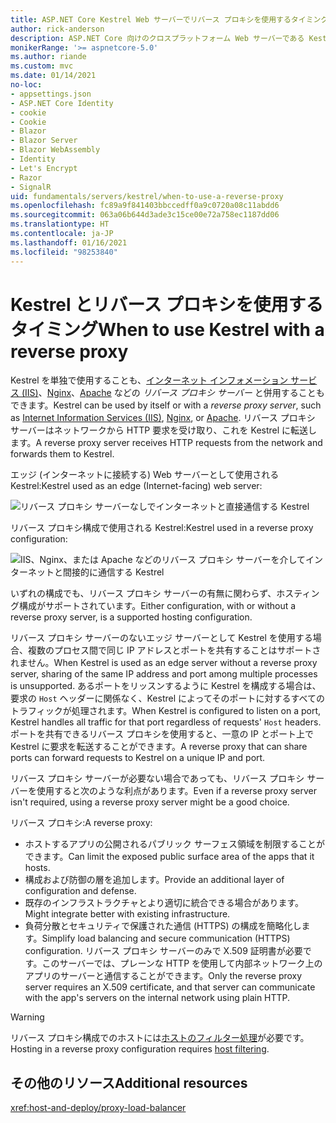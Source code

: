 ```yaml
---
title: ASP.NET Core Kestrel Web サーバーでリバース プロキシを使用するタイミング
author: rick-anderson
description: ASP.NET Core 向けのクロスプラットフォーム Web サーバーである Kestrel の前で、リバース プロキシを使用するタイミングについて学習します。
monikerRange: '>= aspnetcore-5.0'
ms.author: riande
ms.custom: mvc
ms.date: 01/14/2021
no-loc:
- appsettings.json
- ASP.NET Core Identity
- cookie
- Cookie
- Blazor
- Blazor Server
- Blazor WebAssembly
- Identity
- Let's Encrypt
- Razor
- SignalR
uid: fundamentals/servers/kestrel/when-to-use-a-reverse-proxy
ms.openlocfilehash: fc89a9f841403bbccedff0a9c0720a08c11abdd6
ms.sourcegitcommit: 063a06b644d3ade3c15ce00e72a758ec1187dd06
ms.translationtype: HT
ms.contentlocale: ja-JP
ms.lasthandoff: 01/16/2021
ms.locfileid: "98253840"
---
```

# <a name="when-to-use-kestrel-with-a-reverse-proxy"></a><span data-ttu-id="21e12-103">Kestrel とリバース プロキシを使用するタイミング</span><span class="sxs-lookup"><span data-stu-id="21e12-103">When to use Kestrel with a reverse proxy</span></span>

<span data-ttu-id="21e12-104">Kestrel を単独で使用することも、[インターネット インフォメーション サービス (IIS)](https://www.iis.net/)、[Nginx](https://nginx.org)、[Apache](https://httpd.apache.org/) などの *リバース プロキシ サーバー* と併用することもできます。</span><span class="sxs-lookup"><span data-stu-id="21e12-104">Kestrel can be used by itself or with a *reverse proxy server*, such as [Internet Information Services (IIS)](https://www.iis.net/), [Nginx](https://nginx.org), or [Apache](https://httpd.apache.org/).</span></span> <span data-ttu-id="21e12-105">リバース プロキシ サーバーはネットワークから HTTP 要求を受け取り、これを Kestrel に転送します。</span><span class="sxs-lookup"><span data-stu-id="21e12-105">A reverse proxy server receives HTTP requests from the network and forwards them to Kestrel.</span></span>

<span data-ttu-id="21e12-106">エッジ (インターネットに接続する) Web サーバーとして使用される Kestrel:</span><span class="sxs-lookup"><span data-stu-id="21e12-106">Kestrel used as an edge (Internet-facing) web server:</span></span>

![リバース プロキシ サーバーなしでインターネットと直接通信する Kestrel](_static/kestrel-to-internet2.png)

<span data-ttu-id="21e12-108">リバース プロキシ構成で使用される Kestrel:</span><span class="sxs-lookup"><span data-stu-id="21e12-108">Kestrel used in a reverse proxy configuration:</span></span>

![IIS、Nginx、または Apache などのリバース プロキシ サーバーを介してインターネットと間接的に通信する Kestrel](_static/kestrel-to-internet.png)

<span data-ttu-id="21e12-110">いずれの構成でも、リバース プロキシ サーバーの有無に関わらず、ホスティング構成がサポートされています。</span><span class="sxs-lookup"><span data-stu-id="21e12-110">Either configuration, with or without a reverse proxy server, is a supported hosting configuration.</span></span>

<span data-ttu-id="21e12-111">リバース プロキシ サーバーのないエッジ サーバーとして Kestrel を使用する場合、複数のプロセス間で同じ IP アドレスとポートを共有することはサポートされません。</span><span class="sxs-lookup"><span data-stu-id="21e12-111">When Kestrel is used as an edge server without a reverse proxy server, sharing of the same IP address and port among multiple processes is unsupported.</span></span> <span data-ttu-id="21e12-112">あるポートをリッスンするように Kestrel を構成する場合は、要求の `Host` ヘッダーに関係なく、Kestrel によってそのポートに対するすべてのトラフィックが処理されます。</span><span class="sxs-lookup"><span data-stu-id="21e12-112">When Kestrel is configured to listen on a port, Kestrel handles all traffic for that port regardless of requests' `Host` headers.</span></span> <span data-ttu-id="21e12-113">ポートを共有できるリバース プロキシを使用すると、一意の IP とポート上で Kestrel に要求を転送することができます。</span><span class="sxs-lookup"><span data-stu-id="21e12-113">A reverse proxy that can share ports can forward requests to Kestrel on a unique IP and port.</span></span>

<span data-ttu-id="21e12-114">リバース プロキシ サーバーが必要ない場合であっても、リバース プロキシ サーバーを使用すると次のような利点があります。</span><span class="sxs-lookup"><span data-stu-id="21e12-114">Even if a reverse proxy server isn't required, using a reverse proxy server might be a good choice.</span></span>

<span data-ttu-id="21e12-115">リバース プロキシ:</span><span class="sxs-lookup"><span data-stu-id="21e12-115">A reverse proxy:</span></span>

* <span data-ttu-id="21e12-116">ホストするアプリの公開されるパブリック サーフェス領域を制限することができます。</span><span class="sxs-lookup"><span data-stu-id="21e12-116">Can limit the exposed public surface area of the apps that it hosts.</span></span>
* <span data-ttu-id="21e12-117">構成および防御の層を追加します。</span><span class="sxs-lookup"><span data-stu-id="21e12-117">Provide an additional layer of configuration and defense.</span></span>
* <span data-ttu-id="21e12-118">既存のインフラストラクチャとより適切に統合できる場合があります。</span><span class="sxs-lookup"><span data-stu-id="21e12-118">Might integrate better with existing infrastructure.</span></span>
* <span data-ttu-id="21e12-119">負荷分散とセキュリティで保護された通信 (HTTPS) の構成を簡略化します。</span><span class="sxs-lookup"><span data-stu-id="21e12-119">Simplify load balancing and secure communication (HTTPS) configuration.</span></span> <span data-ttu-id="21e12-120">リバース プロキシ サーバーのみで X.509 証明書が必要です。このサーバーでは、プレーンな HTTP を使用して内部ネットワーク上のアプリのサーバーと通信することができます。</span><span class="sxs-lookup"><span data-stu-id="21e12-120">Only the reverse proxy server requires an X.509 certificate, and that server can communicate with the app's servers on the internal network using plain HTTP.</span></span>

> [!WARNING]
> <span data-ttu-id="21e12-121">リバース プロキシ構成でのホストには[ホストのフィルター処理](xref:fundamentals/servers/kestrel/host-filtering)が必要です。</span><span class="sxs-lookup"><span data-stu-id="21e12-121">Hosting in a reverse proxy configuration requires [host filtering](xref:fundamentals/servers/kestrel/host-filtering).</span></span>

## <a name="additional-resources"></a><span data-ttu-id="21e12-122">その他のリソース</span><span class="sxs-lookup"><span data-stu-id="21e12-122">Additional resources</span></span>

<xref:host-and-deploy/proxy-load-balancer>

